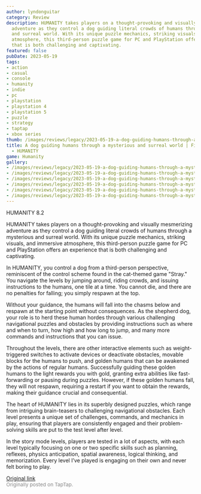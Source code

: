 ```yaml
---
author: lyndonguitar
category: Review
description: HUMANITY takes players on a thought-provoking and visually mesmerizing
  adventure as they control a dog guiding literal crowds of humans through a mysterious
  and surreal world. With its unique puzzle mechanics, striking visuals, and immersive
  atmosphere, this third-person puzzle game for PC and PlayStation offers an experience
  that is both challenging and captivating.
featured: false
pubDate: 2023-05-19
tags:
- action
- casual
- console
- humanity
- indie
- pc
- playstation
- playstation 4
- playstation 5
- puzzle
- strategy
- taptap
- xbox series
thumb: /images/reviews/legacy/2023-05-19-a-dog-guiding-humans-through-a-mysterious-and-surreal-world--first-impressions---humanity-0.avif
title: A dog guiding humans through a mysterious and surreal world | First Impressions
  - HUMANITY
game: Humanity
gallery:
- /images/reviews/legacy/2023-05-19-a-dog-guiding-humans-through-a-mysterious-and-surreal-world--first-impressions---humanity-0.avif
- /images/reviews/legacy/2023-05-19-a-dog-guiding-humans-through-a-mysterious-and-surreal-world--first-impressions---humanity-1.avif
- /images/reviews/legacy/2023-05-19-a-dog-guiding-humans-through-a-mysterious-and-surreal-world--first-impressions---humanity-2.avif
- /images/reviews/legacy/2023-05-19-a-dog-guiding-humans-through-a-mysterious-and-surreal-world--first-impressions---humanity-3.avif
- /images/reviews/legacy/2023-05-19-a-dog-guiding-humans-through-a-mysterious-and-surreal-world--first-impressions---humanity-4.avif
- /images/reviews/legacy/2023-05-19-a-dog-guiding-humans-through-a-mysterious-and-surreal-world--first-impressions---humanity-5.avif
---
```

HUMANITY
8.2

HUMANITY takes players on a thought-provoking and visually mesmerizing adventure as they control a dog guiding literal crowds of humans through a mysterious and surreal world. With its unique puzzle mechanics, striking visuals, and immersive atmosphere, this third-person puzzle game for PC and PlayStation offers an experience that is both challenging and captivating.

In HUMANITY, you control a dog from a third-person perspective, reminiscent of the control scheme found in the cat-themed game "Stray." You navigate the levels by jumping around, riding crowds, and issuing instructions to the humans, one tile at a time. You cannot die, and there are no penalties for falling; you simply respawn at the top.

Without your guidance, the humans will fall into the chasms below and respawn at the starting point without consequences. As the shepherd dog, your role is to herd these human hordes through various challenging navigational puzzles and obstacles by providing instructions such as where and when to turn, how high and how long to jump, and many more commands and instructions that you can issue.

Throughout the levels, there are other interactive elements such as weight-triggered switches to activate devices or deactivate obstacles, movable blocks for the humans to push, and golden humans that can be awakened by the actions of regular humans. Successfully guiding these golden humans to the light rewards you with gold, granting extra abilities like fast-forwarding or pausing during puzzles. However, if these golden humans fall, they will not respawn, requiring a restart if you want to obtain the rewards, making their guidance crucial and consequential.

The heart of HUMANITY lies in its superbly designed puzzles, which range from intriguing brain-teasers to challenging navigational obstacles. Each level presents a unique set of challenges, commands, and mechanics in play, ensuring that players are consistently engaged and their problem-solving skills are put to the test level after level.

In the story mode levels, players are tested in a lot of aspects, with each level typically focusing on one or two specific skills such as planning, reflexes, physics anticipation, spatial awareness, logical thinking, and memorization. Every level I’ve played is engaging on their own and never felt boring to play.

[Original link](https://www.taptap.io/post/5486108)<br><span style="font-size: 0.95em; color: #888;">Originally posted on TapTap.</span>